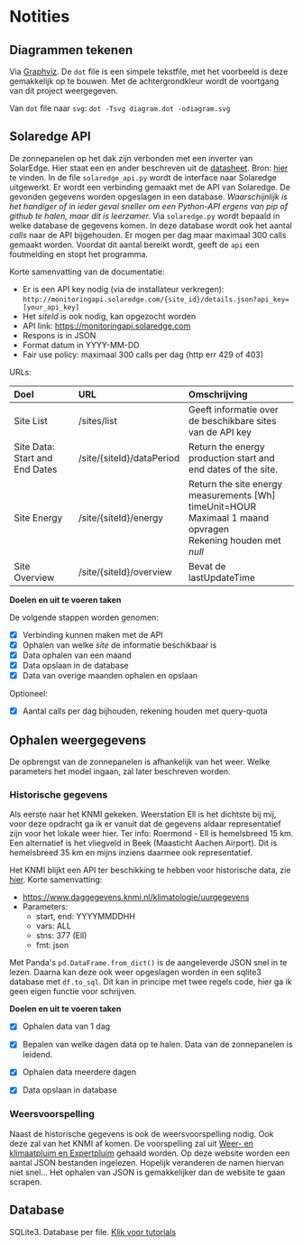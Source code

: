 # Notities

## Diagrammen tekenen

Via [Graphviz](https://graphviz.org/Gallery/directed/datastruct.html). De `dot` file is een simpele tekstfile, met het voorbeeld is deze gemakkelijk op te bouwen. Met de achtergrondkleur wordt de voortgang van dit project weergegeven.

Van `dot` file naar `svg`: `dot -Tsvg diagram.dot -odiagram.svg`

## Solaredge API

De zonnepanelen op het dak zijn verbonden met een inverter van SolarEdge. Hier staat een en ander beschreven uit de [datasheet](documentatie/se_monitoring_api.pdf). Bron: [hier](https://www.solaredge.com/sites/default/files/se_monitoring_api.pdf) te vinden.
In de file `solaredge_api.py` wordt de interface naar Solaredge uitgewerkt. Er wordt een verbinding gemaakt met de API van Solaredge. De gevonden gegevens worden opgeslagen in een database. _Waarschijnlijk is het handiger of in ieder geval sneller om een Python-API ergens van pip of github te halen, maar dit is leerzamer._ Via `solaredge.py` wordt bepaald in welke database de gegevens komen. In deze database wordt ook het aantal _calls_ naar de API bijgehouden. Er mogen per dag maar maximaal 300 calls gemaakt worden. Voordat dit aantal bereikt wordt, geeft de `api` een foutmelding en stopt het programma. 

Korte samenvatting van de documentatie:
- Er is een API key nodig (via de installateur verkregen): `http://monitoringapi.solaredge.com/{site_id}/details.json?api_key=[your_api_key]`
- Het _siteId_ is ook nodig, kan opgezocht worden
- API link: https://monitoringapi.solaredge.com
- Respons is in JSON
- Format datum in YYYY-MM-DD
- Fair use policy: maximaal 300 calls per dag (http err 429 of 403)

URLs:

| Doel | URL | Omschrijving |
| :--- | :--- | :--- |
| Site List | /sites/list | Geeft informatie over de beschikbare sites van de API key  |
| Site Data: Start and End Dates | /site/{siteId}/dataPeriod | Return the energy production start and end dates of the site. |
| Site Energy | /site/{siteId}/energy | Return the site energy measurements \[Wh\]<br>timeUnit=HOUR<br>Maximaal 1 maand opvragen<br>Rekening houden met _null_ |
| Site Overview | /site/{siteId}/overview | Bevat de lastUpdateTime |

**Doelen en uit te voeren taken**

De volgende stappen worden genomen:
- [x] Verbinding kunnen maken met de API
- [x] Ophalen van welke _site_ de informatie beschikbaar is
- [x] Data ophalen van een maand
- [x] Data opslaan in de database
- [x] Data van overige maanden ophalen en opslaan

Optioneel:
- [x] Aantal calls per dag bijhouden, rekening houden met query-quota


## Ophalen weergegevens

De opbrengst van de zonnepanelen is afhankelijk van het weer. Welke parameters het model ingaan, zal later beschreven worden.


### Historische gegevens

Als eerste naar het KNMI gekeken. Weerstation Ell is het dichtste bij mij, voor deze opdracht ga ik er vanuit dat de gegevens aldaar representatief zijn voor het lokale weer hier. Ter info: Roermond - Ell is hemelsbreed 15 km. Een alternatief is het vliegveld in Beek (Maasticht Aachen Airport). Dit is hemelsbreed 35 km en mijns inziens daarmee ook representatief.

Het KNMI blijkt een API ter beschikking te hebben voor historische data, zie [hier](https://www.knmi.nl/kennis-en-datacentrum/achtergrond/data-ophalen-vanuit-een-script). Korte samenvatting:

- https://www.daggegevens.knmi.nl/klimatologie/uurgegevens
- Parameters:
  - start, end: YYYYMMDDHH
  - vars: ALL
  - stns: 377 (Ell)
  - fmt: json

Met Panda's `pd.DataFrame.from_dict()` is de aangeleverde JSON snel in te lezen. Daarna kan deze ook weer opgeslagen worden in een sqlite3 database met `df.to_sql`. Dit kan in principe met twee regels code, hier ga ik geen eigen functie voor schrijven. 


**Doelen en uit te voeren taken**

- [x] Ophalen data van 1 dag
- [x] Bepalen van welke dagen data op te halen. Data van de zonnepanelen is leidend.
- [x] Ophalen data meerdere dagen
- [x] Data opslaan in database


### Weersvoorspelling

Naast de historische gegevens is ook de weersvoorspelling nodig. Ook deze zal van het KNMI af komen. De voorspelling zal uit [Weer- en klimaatpluim en Expertpluim](https://www.knmi.nl/nederland-nu/weer/waarschuwingen-en-verwachtingen/weer-en-klimaatpluim) gehaald worden. Op deze website worden een aantal JSON bestanden ingelezen. Hopelijk veranderen de namen hiervan niet snel... Het ophalen van JSON is gemakkelijker dan de website te gaan scrapen.


## Database

SQLite3. Database per file. [Klik voor tutorials](https://www.sqlitetutorial.net/sqlite-python/sqlite-python-select/)



